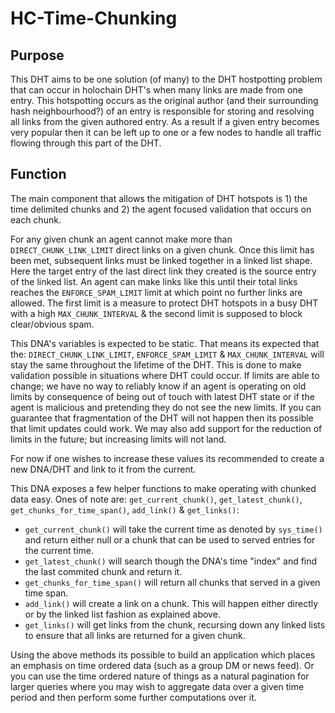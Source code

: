 # HC-Time-Chunking

## Purpose

This DHT aims to be one solution (of many) to the DHT hostpotting problem that can occur in holochain DHT's when many links are made from one entry.
This hotspotting occurs as the original author (and their surrounding hash neighbourhood?) of an entry is responsible for storing and resolving all links from the given authored entry. As a result if a given entry becomes very popular then it can be left up to one or a few nodes to handle all traffic flowing through this part of the DHT.

## Function

The main component that allows the mitigation of DHT hotspots is 1) the time delimited chunks and 2) the agent focused validation that occurs on each chunk.

For any given chunk an agent cannot make more than `DIRECT_CHUNK_LINK_LIMIT` direct links on a given chunk. Once this limit has been met, subsequent links must be linked together in a linked list shape. Here the target entry of the last direct link they created is the source entry of the linked list.
An agent can make links like this until their total links reaches the `ENFORCE_SPAM_LIMIT` limit at which point no further links are allowed. 
The first limit is a measure to protect DHT hotspots in a busy DHT with a high `MAX_CHUNK_INTERVAL` & the second limit is supposed to block clear/obvious spam.

This DNA's variables is expected to be static. That means its expected that the: `DIRECT_CHUNK_LINK_LIMIT`, `ENFORCE_SPAM_LIMIT` & `MAX_CHUNK_INTERVAL` will stay the same throughout the lifetime of the DHT. This is done to make validation possible in situations where DHT could occur. 
If limits are able to change; we have no way to reliably know if an agent is operating on old limits by consequence of being out of touch with latest DHT state or if the agent is malicious and pretending they do not see the new limits.
If you can guarantee that fragmentation of the DHT will not happen then its possible that limit updates could work. 
We may also add support for the reduction of limits in the future; but increasing limits will not land.

For now if one wishes to increase these values its recommended to create a new DNA/DHT and link to it from the current. 

This DNA exposes a few helper functions to make operating with chunked data easy. Ones of note are: 
`get_current_chunk()`, `get_latest_chunk()`, `get_chunks_for_time_span()`, `add_link()` & `get_links()`:

- `get_current_chunk()` will take the current time as denoted by `sys_time()` and return either null or a chunk that can be used to served entries for the current time.<br>
- `get_latest_chunk()` will search though the DNA's time "index" and find the last commited chunk and return it.<br>
- `get_chunks_for_time_span()` will return all chunks that served in a given time span.<br>
- `add_link()` will create a link on a chunk. This will happen either directly or by the linked list fashion as explained above.<br>
- `get_links()` will get links from the chunk, recursing down any linked lists to ensure that all links are returned for a given chunk.<br>

Using the above methods its possible to build an application which places an emphasis on time ordered data (such as a group DM or news feed). Or you can use the time ordered nature of things as a natural pagination for larger queries where you may wish to aggregate data over a given time period and then perform some further computations over it.